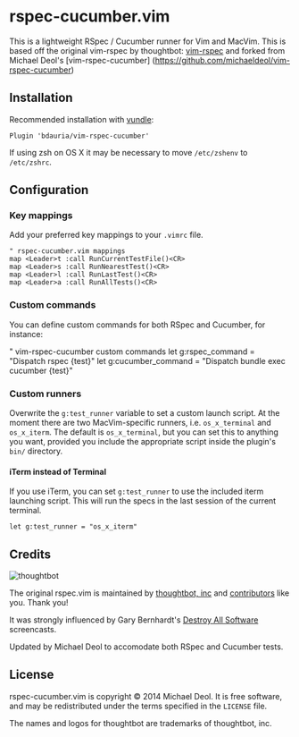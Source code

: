 # rspec-cucumber.vim

This is a lightweight RSpec / Cucumber runner for Vim and MacVim.
This is based off the original vim-rspec by thoughtbot:
[vim-rspec](https://github.com/thoughtbot/vim-rspec)
and forked from Michael Deol's [vim-rspec-cucumber] (https://github.com/michaeldeol/vim-rspec-cucumber)

## Installation

Recommended installation with [vundle](https://github.com/gmarik/vundle):

```vim
Plugin 'bdauria/vim-rspec-cucumber'
```

If using zsh on OS X it may be necessary to move `/etc/zshenv` to `/etc/zshrc`.

## Configuration

### Key mappings

Add your preferred key mappings to your `.vimrc` file.

```vim
" rspec-cucumber.vim mappings
map <Leader>t :call RunCurrentTestFile()<CR>
map <Leader>s :call RunNearestTest()<CR>
map <Leader>l :call RunLastTest()<CR>
map <Leader>a :call RunAllTests()<CR>
```

### Custom commands
You can define custom commands for both RSpec and Cucumber, for instance:

" vim-rspec-cucumber custom commands
let g:rspec_command = "Dispatch rspec {test}"
let g:cucumber_command = "Dispatch bundle exec cucumber {test}"


### Custom runners

Overwrite the `g:test_runner` variable to set a custom launch script. At the
moment there are two MacVim-specific runners, i.e. `os_x_terminal` and
`os_x_iterm`. The default is `os_x_terminal`, but you can set this to anything
you want, provided you include the appropriate script inside the plugin's
`bin/` directory.

#### iTerm instead of Terminal

If you use iTerm, you can set `g:test_runner` to use the included iterm
launching script. This will run the specs in the last session of the current
terminal.

```vim
let g:test_runner = "os_x_iterm"
```

Credits
-------

![thoughtbot](http://thoughtbot.com/images/tm/logo.png)

The original rspec.vim is maintained by [thoughtbot, inc](http://thoughtbot.com/community)
and [contributors](https://github.com/thoughtbot/vim-rspec/graphs/contributors)
like you. Thank you!

It was strongly influenced by Gary Bernhardt's [Destroy All
Software](https://www.destroyallsoftware.com/screencasts) screencasts.

Updated by Michael Deol to accomodate both RSpec and Cucumber tests.

## License

rspec-cucumber.vim is copyright © 2014 Michael Deol. It is free software, and may be
redistributed under the terms specified in the `LICENSE` file.

The names and logos for thoughtbot are trademarks of thoughtbot, inc.
